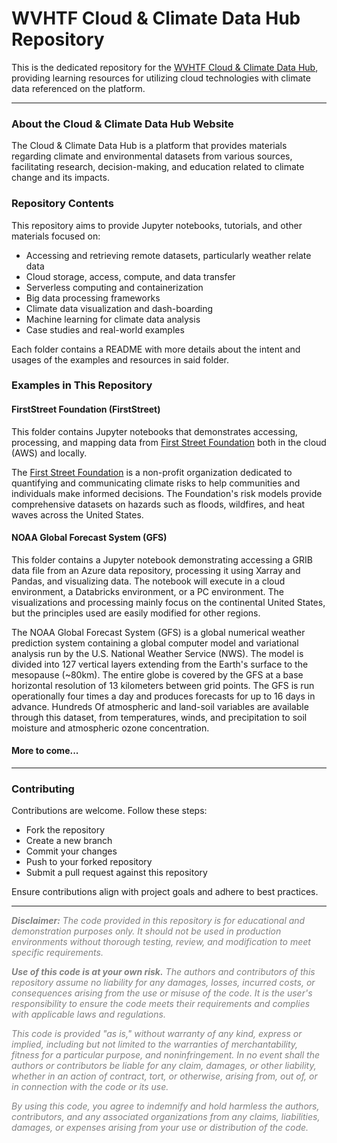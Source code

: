 # WVHTF Cloud & Climate Data Hub Repository

This is the dedicated repository for the [WVHTF Cloud & Climate Data Hub](), providing learning resources for utilizing cloud technologies with climate data referenced on the platform.

---

### About the Cloud & Climate Data Hub Website

The Cloud & Climate Data Hub is a platform that provides materials regarding climate and environmental datasets from various sources, facilitating research, decision-making, and education related to climate change and its impacts.

### Repository Contents

This repository aims to provide Jupyter notebooks, tutorials, and other materials focused on:

- Accessing and retrieving remote datasets, particularly weather relate data
- Cloud storage, access, compute, and data transfer
- Serverless computing and containerization
- Big data processing frameworks
- Climate data visualization and dash-boarding
- Machine learning for climate data analysis
- Case studies and real-world examples

Each folder contains a README with more details about the intent and usages of the examples and resources in said folder.

### Examples in This Repository

#### FirstStreet Foundation (FirstStreet)

This folder contains Jupyter notebooks that demonstrates accessing, processing, and mapping data from [First Street Foundation](https://firststreet.org/) both in the cloud (AWS) and locally.

The [First Street Foundation](https://firststreet.org/) is a non-profit organization dedicated to quantifying and communicating climate risks to help communities and individuals make informed decisions. The Foundation's risk models provide comprehensive datasets on hazards such as floods, wildfires, and heat waves across the United States.

#### NOAA Global Forecast System (GFS)

This folder contains a Jupyter notebook demonstrating accessing a GRIB data file from an Azure data repository, processing it using Xarray and Pandas, and visualizing data. The notebook will execute in a cloud environment, a Databricks environment, or a PC environment. The visualizations and processing mainly focus on the continental United States, but the principles used are easily modified for other regions.

The NOAA Global Forecast System (GFS) is a global numerical weather prediction system containing a global computer model and variational analysis run by the U.S. National Weather Service (NWS). The model is divided into 127 vertical layers extending from the Earth's surface to the mesopause (~80km). The entire globe is covered by the GFS at a base horizontal resolution of 13 kilometers between grid points. The GFS is run operationally four times a day and produces forecasts for up to 16 days in advance. Hundreds Of atmospheric and land-soil variables are available through this dataset, from temperatures, winds, and precipitation to soil moisture and atmospheric ozone concentration.

#### More to come...

---

### Contributing

Contributions are welcome. Follow these steps:

- Fork the repository
- Create a new branch
- Commit your changes
- Push to your forked repository
- Submit a pull request against this repository

Ensure contributions align with project goals and adhere to best practices.

---

<span style="color:grey">

_**Disclaimer:** The code provided in this repository is for educational and demonstration purposes only. It should not be used in production environments without thorough testing, review, and modification to meet specific requirements._

_**Use of this code is at your own risk.** The authors and contributors of this repository assume no liability for any damages, losses, incurred costs, or consequences arising from the use or misuse of the code. It is the user's responsibility to ensure the code meets their requirements and complies with applicable laws and regulations._

_This code is provided "as is," without warranty of any kind, express or implied, including but not limited to the warranties of merchantability, fitness for a particular purpose, and noninfringement. In no event shall the authors or contributors be liable for any claim, damages, or other liability, whether in an action of contract, tort, or otherwise, arising from, out of, or in connection with the code or its use._

_By using this code, you agree to indemnify and hold harmless the authors, contributors, and any associated organizations from any claims, liabilities, damages, or expenses arising from your use or distribution of the code._
</span>
